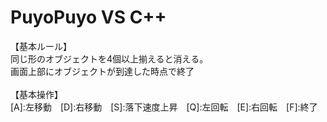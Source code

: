 # PuyoPuyo VS C++
【基本ルール】<br>
同じ形のオブジェクトを4個以上揃えると消える。<br>
画面上部にオブジェクトが到達した時点で終了<br>
<br>
【基本操作】<br>
[A]:左移動　[D]:右移動　[S]:落下速度上昇　[Q]:左回転　[E]:右回転　[F]:終了
